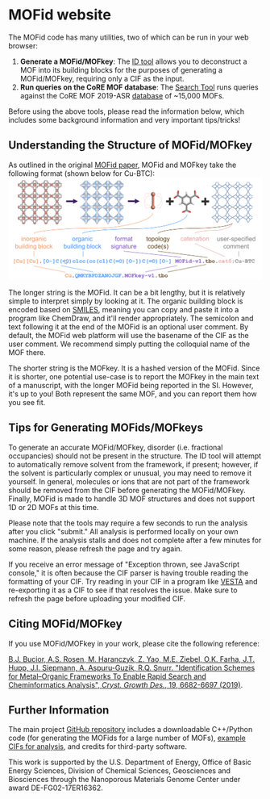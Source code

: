 # MOFid website

The MOFid code has many utilities, two of which can be run in your web browser:

1. **Generate a MOFid/MOFkey**: The [ID tool](sbu.html) allows you to deconstruct a MOF into its building blocks for the purposes of generating a MOFid/MOFkey, requiring only a CIF as the input.
2. **Run queries on the CoRE MOF database**: The [Search Tool](searchdb.html) runs queries against the CoRE MOF 2019-ASR [database](https://zenodo.org/record/3677685) of ~15,000 MOFs.

Before using the above tools, please read the information below, which includes some background information and very important tips/tricks!

## Understanding the Structure of MOFid/MOFkey

As outlined in the original [MOFid paper](https://pubs.acs.org/doi/abs/10.1021/acs.cgd.9b01050), MOFid and MOFkey take the following format (shown below for Cu-BTC): ![mofid](mofid.png)

The longer string is the MOFid. It can be a bit lengthy, but it is relatively simple to interpret simply by looking at it. The organic building block is encoded based on [SMILES](https://en.wikipedia.org/wiki/Simplified_molecular-input_line-entry_system), meaning you can copy and paste it into a program like ChemDraw, and it'll render appropriately. The semicolon and text following it at the end of the MOFid is an optional user comment. By default, the MOFid web platform will use the basename of the CIF as the user comment. We recommend simply putting the colloquial name of the MOF there.

The shorter string is the MOFkey. It is a hashed version of the MOFid. Since it is shorter, one potential use-case is to report the MOFkey in the main text of a manuscript, with the longer MOFid being reported in the SI. However, it's up to you! Both represent the same MOF, and you can report them how you see fit.

## Tips for Generating MOFids/MOFkeys

To generate an accurate MOFid/MOFkey, disorder (i.e. fractional occupancies) should not be present in the structure. The ID tool will attempt to automatically remove solvent from the framework, if present; however, if the solvent is particularly complex or unusual, you may need to remove it yourself. In general, molecules or ions that are not part of the framework should be removed from the CIF before generating the MOFid/MOFkey. Finally, MOFid is made to handle 3D MOF structures and does not support 1D or 2D MOFs at this time.

Please note that the tools may require a few seconds to run the analysis after you click "submit." All analysis is performed locally on your own machine. If the analysis stalls and does not complete after a few minutes for some reason, please refresh the page and try again.

If you receive an error message of "Exception thrown, see JavaScript console," it is often because the CIF parser is having trouble reading the formatting of your CIF. Try reading in your CIF in a program like [VESTA](https://jp-minerals.org/vesta/en/download.html) and re-exporting it as a CIF to see if that resolves the issue. Make sure to refresh the page before uploading your modified CIF.

## Citing MOFid/MOFkey
If you use MOFid/MOFkey in your work, please cite the following reference:

[B.J. Bucior, A.S. Rosen, M. Haranczyk, Z. Yao, M.E. Ziebel, O.K. Farha, J.T. Hupp, J.I. Siepmann, A. Aspuru-Guzik, R.Q. Snurr. "Identification Schemes for Metal–Organic Frameworks To Enable Rapid Search and Cheminformatics Analysis", _Cryst. Growth Des._, 19, 6682-6697 (2019)](https://pubs.acs.org/doi/abs/10.1021/acs.cgd.9b01050).

## Further Information

The main project [GitHub repository](https://github.com/snurr-group/mofid) includes a downloadable C++/Python code (for generating the MOFids for a large number of MOFs), [example CIFs for analysis](https://github.com/snurr-group/mofid/tree/master/Resources/TestCIFs), and credits for third-party software.

This work is supported by the U.S. Department of Energy, Office of Basic 
Energy Sciences, Division of Chemical Sciences, Geosciences and 
Biosciences through the Nanoporous Materials Genome Center under award 
DE-FG02-17ER16362.
